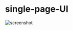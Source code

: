 # single-page-UI
![screenshot](https://user-images.githubusercontent.com/102898369/183668691-fb0dfc21-2181-46f6-a01f-0fe7717e8194.png)
